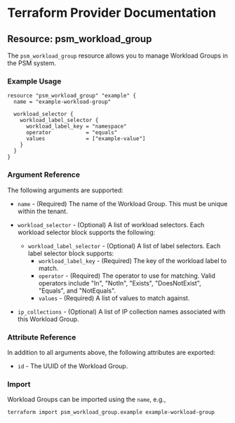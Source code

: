 # Terraform Provider Documentation

## Resource: psm_workload_group

The `psm_workload_group` resource allows you to manage Workload Groups in the PSM system.

### Example Usage

```hcl
resource "psm_workload_group" "example" {
  name = "example-workload-group"

  workload_selector {
    workload_label_selector {
      workload_label_key = "namespace"
      operator           = "equals"
      values             = ["example-value"]
    }
  }
}
```

### Argument Reference

The following arguments are supported:

* `name` - (Required) The name of the Workload Group. This must be unique within the tenant.

* `workload_selector` - (Optional) A list of workload selectors. Each workload selector block supports the following:
  * `workload_label_selector` - (Optional) A list of label selectors. Each label selector block supports:
    * `workload_label_key` - (Required) The key of the workload label to match.
    * `operator` - (Required) The operator to use for matching. Valid operators include "In", "NotIn", "Exists", "DoesNotExist", "Equals", and "NotEquals".
    * `values` - (Required) A list of values to match against.

* `ip_collections` - (Optional) A list of IP collection names associated with this Workload Group.

### Attribute Reference

In addition to all arguments above, the following attributes are exported:

* `id` - The UUID of the Workload Group.

### Import

Workload Groups can be imported using the `name`, e.g.,

```text
terraform import psm_workload_group.example example-workload-group
```
